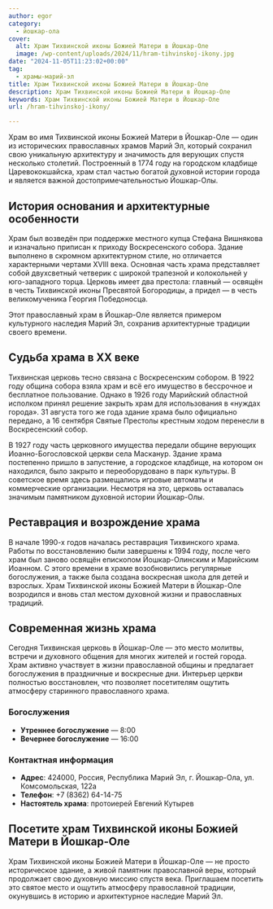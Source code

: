 ```yaml
---
author: egor
category:
  - йошкар-ола
cover:
  alt: Храм Тихвинской иконы Божией Матери в Йошкар-Оле
  image: /wp-content/uploads/2024/11/hram-tihvinskoj-ikony.jpg
date: "2024-11-05T11:23:02+00:00"
tag:
  - храмы-марий-эл
title: Храм Тихвинской иконы Божией Матери в Йошкар-Оле
description: Храм Тихвинской иконы Божией Матери в Йошкар-Оле
keywords: Храм Тихвинской иконы Божией Матери в Йошкар-Оле
url: /hram-tihvinskoj-ikony/

---
```

Храм во имя Тихвинской иконы Божией Матери в Йошкар-Оле — один из исторических православных храмов Марий Эл, который сохранил свою уникальную архитектуру и значимость для верующих спустя несколько столетий. Построенный в 1774 году на городском кладбище Царевококшайска, храм стал частью богатой духовной истории города и является важной достопримечательностью Йошкар-Олы.

## История основания и архитектурные особенности

Храм был возведён при поддержке местного купца Стефана Вишнякова и изначально приписан к приходу Воскресенского собора. Здание выполнено в скромном архитектурном стиле, но отличается характерными чертами XVIII века. Основная часть храма представляет собой двухсветный четверик с широкой трапезной и колокольней у юго-западного торца. Церковь имеет два престола: главный — освящён в честь Тихвинской иконы Пресвятой Богородицы, а придел — в честь великомученика Георгия Победоносца.

Этот православный храм в Йошкар-Оле является примером культурного наследия Марий Эл, сохранив архитектурные традиции своего времени.

## Судьба храма в XX веке

Тихвинская церковь тесно связана с Воскресенским собором. В 1922 году община собора взяла храм и всё его имущество в бессрочное и бесплатное пользование. Однако в 1926 году Марийский областной исполком принял решение закрыть храм для использования в «нуждах города». 31 августа того же года здание храма было официально передано, а 16 сентября Святые Престолы крестным ходом перенесли в Воскресенский собор.

В 1927 году часть церковного имущества передали общине верующих Иоанно-Богословской церкви села Масканур. Здание храма постепенно пришло в запустение, а городское кладбище, на котором он находился, было закрыто и переоборудовано в парк культуры. В советское время здесь размещались игровые автоматы и коммерческие организации. Несмотря на это, церковь оставалась значимым памятником духовной истории Йошкар-Олы.

## Реставрация и возрождение храма

В начале 1990-х годов началась реставрация Тихвинского храма. Работы по восстановлению были завершены к 1994 году, после чего храм был заново освящён епископом Йошкар-Олинским и Марийским Иоанном. С этого времени в храме возобновились регулярные богослужения, а также была создана воскресная школа для детей и взрослых. Храм Тихвинской иконы Божией Матери в Йошкар-Оле возродился и вновь стал местом духовной жизни и православных традиций.

## Современная жизнь храма

Сегодня Тихвинская церковь в Йошкар-Оле — это место молитвы, встречи и духовного общения для многих жителей и гостей города. Храм активно участвует в жизни православной общины и предлагает богослужения в праздничные и воскресные дни. Интерьер церкви полностью восстановлен, что позволяет посетителям ощутить атмосферу старинного православного храма.

### Богослужения

- **Утреннее богослужение** — 8:00
- **Вечернее богослужение** — 16:00

### Контактная информация

- **Адрес**: 424000, Россия, Республика Марий Эл, г. Йошкар-Ола, ул. Комсомольская, 122а
- **Телефон**: +7 (8362) 64-14-75
- **Настоятель храма**: протоиерей Евгений Кутырев

## Посетите храм Тихвинской иконы Божией Матери в Йошкар-Оле

Храм Тихвинской иконы Божией Матери в Йошкар-Оле — не просто историческое здание, а живой памятник православной веры, который продолжает свою духовную миссию спустя века. Приглашаем посетить это святое место и ощутить атмосферу православной традиции, окунувшись в историю и архитектурное наследие Марий Эл.
